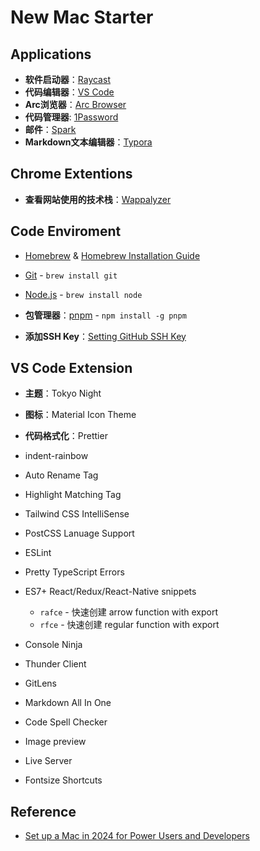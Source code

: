 # New Mac Starter

## Applications

- **软件启动器**：[Raycast](https://www.raycast.com/)
- **代码编辑器**：[VS Code](https://code.visualstudio.com/)
- **Arc浏览器**：[Arc Browser](https://arc.net/)
- **代码管理器**: [1Password](https://1password.com/)
- **邮件**：[Spark](https://sparkmailapp.com/)
- **Markdown文本编辑器**：[Typora](https://typora.io/)

## Chrome Extentions

- **查看网站使用的技术栈**：[Wappalyzer](https://chromewebstore.google.com/detail/gppongmhjkpfnbhagpmjfkannfbllamg?)

## Code Enviroment
- [Homebrew](https://brew.sh/) & [Homebrew Installation Guide](https://www.youtube.com/watch?v=IWJKRmFLn-g)
- [Git](https://git-scm.com/) -  `brew install git`
- [Node.js](https://nodejs.org/en) - `brew install node`

- **包管理器**：[pnpm](htts://pnpm.io) - `npm install -g pnpm`

- **添加SSH Key**：[Setting GitHub SSH Key](https://docs.github.com/en/authentication/connecting-to-github-with-ssh/adding-a-new-ssh-key-to-your-github-account)

## VS Code Extension

- **主题**：Tokyo Night
- **图标**：Material Icon Theme

- **代码格式化**：Prettier
- indent-rainbow
- Auto Rename Tag
- Highlight Matching Tag

- Tailwind CSS IntelliSense
- PostCSS Lanuage Support
- ESLint
- Pretty TypeScript Errors
- ES7+ React/Redux/React-Native snippets
  - `rafce` - 快速创建 arrow function with export
  - `rfce` - 快速创建 regular function with export

- Console Ninja
- Thunder Client
- GitLens

- Markdown All In One
- Code Spell Checker
- Image preview
- Live Server
- Fontsize Shortcuts
## Reference

- [Set up a Mac in 2024 for Power Users and Developers](https://www.youtube.com/watch?v=GK7zLYAXdDs)
